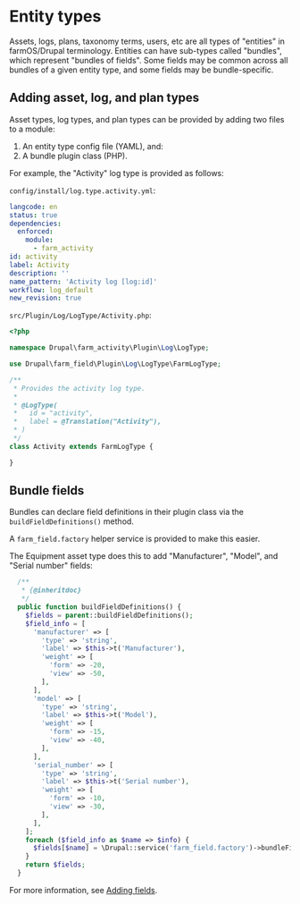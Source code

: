 # Entity types

Assets, logs, plans, taxonomy terms, users, etc are all types of "entities" in
farmOS/Drupal terminology. Entities can have sub-types called "bundles", which
represent "bundles of fields". Some fields may be common across all bundles of
a given entity type, and some fields may be bundle-specific.

## Adding asset, log, and plan types

Asset types, log types, and plan types can be provided by adding two files to a
module:

1. An entity type config file (YAML), and:
2. A bundle plugin class (PHP).

For example, the "Activity" log type is provided as follows:

`config/install/log.type.activity.yml`:

```yaml
langcode: en
status: true
dependencies:
  enforced:
    module:
      - farm_activity
id: activity
label: Activity
description: ''
name_pattern: 'Activity log [log:id]'
workflow: log_default
new_revision: true
```

`src/Plugin/Log/LogType/Activity.php`:

```php
<?php

namespace Drupal\farm_activity\Plugin\Log\LogType;

use Drupal\farm_field\Plugin\Log\LogType\FarmLogType;

/**
 * Provides the activity log type.
 *
 * @LogType(
 *   id = "activity",
 *   label = @Translation("Activity"),
 * )
 */
class Activity extends FarmLogType {

}
```

## Bundle fields

Bundles can declare field definitions in their plugin class via the
`buildFieldDefinitions()` method.

A `farm_field.factory` helper service is provided to make this easier.

The Equipment asset type does this to add "Manufacturer", "Model", and
"Serial number" fields:

```php
  /**
   * {@inheritdoc}
   */
  public function buildFieldDefinitions() {
    $fields = parent::buildFieldDefinitions();
    $field_info = [
      'manufacturer' => [
        'type' => 'string',
        'label' => $this->t('Manufacturer'),
        'weight' => [
          'form' => -20,
          'view' => -50,
        ],
      ],
      'model' => [
        'type' => 'string',
        'label' => $this->t('Model'),
        'weight' => [
          'form' => -15,
          'view' => -40,
        ],
      ],
      'serial_number' => [
        'type' => 'string',
        'label' => $this->t('Serial number'),
        'weight' => [
          'form' => -10,
          'view' => -30,
        ],
      ],
    ];
    foreach ($field_info as $name => $info) {
      $fields[$name] = \Drupal::service('farm_field.factory')->bundleFieldDefinition($info);
    }
    return $fields;
  }
```

For more information, see [Adding fields](/development/module/fields).
